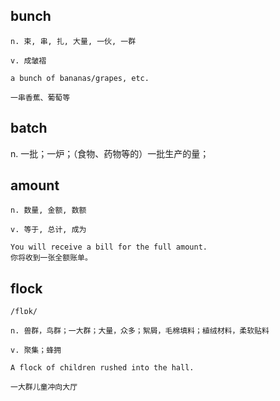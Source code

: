## bunch
```
n. 束, 串, 扎, 大量, 一伙, 一群

v. 成皱褶

a bunch of bananas/grapes, etc.

一串香蕉、葡萄等
```

## batch
n. 一批；一炉；（食物、药物等的）一批生产的量；

## amount
```
n. 数量, 金额, 数额

v. 等于, 总计, 成为

You will receive a bill for the full amount.
你将收到一张全额账单。
```

## flock
```
/flɒk/

n. 兽群，鸟群；一大群；大量，众多；絮屑，毛棉填料；植绒材料，柔软贴料

v. 聚集；蜂拥

A flock of children rushed into the hall.

一大群儿童冲向大厅
```